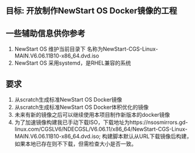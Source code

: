 ## 目标: 开放制作NewStart OS Docker镜像的工程

## 一些辅助信息供你参考
1. NewStart OS 维护当前目录下 名称为NewStart-CGS-Linux-MAIN.V6.06.11B10-x86_64.dvd.iso
2. NewStart OS 采用systemd，是RHEL兼容的系统

## 要求
1. 从scratch生成标准NewStart OS Docker镜像
2. 从scratch生成标准NewStart OS Docker体积优化的镜像
3. 未来有新的镜像之后可以继续使用本项目制作新版本的docker镜像
4. 为了加速镜像构建我已手动下载ISO，下载地址为https://nsosmirrors.gd-linux.com/CGSLV6/NDECGSL/V6.06.11/x86_64/NewStart-CGS-Linux-MAIN.V6.06.11B10-x86_64.dvd.iso; 构建脚本默认从URL下载镜像后构建，如果本地已存在则不下载，但需检查大小是否一致。

